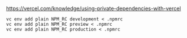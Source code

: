 https://vercel.com/knowledge/using-private-dependencies-with-vercel

```
vc env add plain NPM_RC development < .npmrc
vc env add plain NPM_RC preview < .npmrc
vc env add plain NPM_RC production < .npmrc
```
